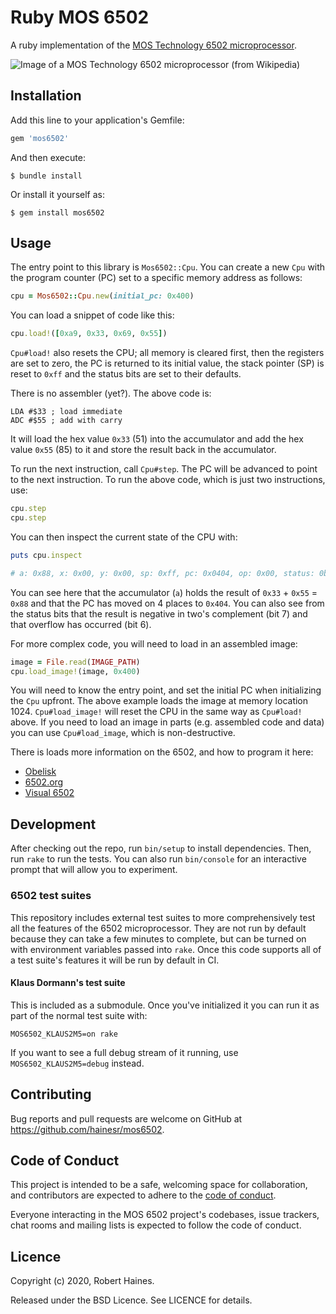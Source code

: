 # Ruby MOS 6502

A ruby implementation of the [MOS Technology 6502 microprocessor][wp-6502].

![Image of a MOS Technology 6502 microprocessor (from Wikipedia)](https://upload.wikimedia.org/wikipedia/commons/4/49/MOS_6502AD_4585_top.jpg)

## Installation

Add this line to your application's Gemfile:

```ruby
gem 'mos6502'
```

And then execute:

    $ bundle install

Or install it yourself as:

    $ gem install mos6502

## Usage

The entry point to this library is `Mos6502::Cpu`. You can create a new `Cpu` with the program counter (PC) set to a specific memory address as follows:

```ruby
cpu = Mos6502::Cpu.new(initial_pc: 0x400)
```

You can load a snippet of code like this:

```ruby
cpu.load!([0xa9, 0x33, 0x69, 0x55])
```

`Cpu#load!` also resets the CPU; all memory is cleared first, then the registers are set to zero, the PC is returned to its initial value, the stack pointer (SP) is reset to `0xff` and the status bits are set to their defaults.

There is no assembler (yet?). The above code is:

```
LDA #$33 ; load immediate
ADC #$55 ; add with carry
```

It will load the hex value `0x33` (51) into the accumulator and add the hex value `0x55` (85) to it and store the result back in the accumulator.

To run the next instruction, call `Cpu#step`. The PC will be advanced to point to the next instruction. To run the above code, which is just two instructions, use:

```ruby
cpu.step
cpu.step
```

You can then inspect the current state of the CPU with:

```ruby
puts cpu.inspect

# a: 0x88, x: 0x00, y: 0x00, sp: 0xff, pc: 0x0404, op: 0x00, status: 0b11110000
```

You can see here that the accumulator (`a`) holds the result of `0x33` + `0x55` = `0x88` and that the PC has moved on 4 places to `0x404`. You can also see from the status bits that the result is negative in two's complement (bit 7) and that overflow has occurred (bit 6).

For more complex code, you will need to load in an assembled image:

```ruby
image = File.read(IMAGE_PATH)
cpu.load_image!(image, 0x400)
```

You will need to know the entry point, and set the initial PC when initializing the `Cpu` upfront. The above example loads the image at memory location 1024. `Cpu#load_image!` will reset the CPU in the same way as `Cpu#load!` above. If you need to load an image in parts (e.g. assembled code and data) you can use `Cpu#load_image`, which is non-destructive.

There is loads more information on the 6502, and how to program it here:

* [Obelisk][obelisk]
* [6502.org][6502org]
* [Visual 6502][vis6502]

## Development

After checking out the repo, run `bin/setup` to install dependencies. Then, run `rake` to run the tests. You can also run `bin/console` for an interactive prompt that will allow you to experiment.

### 6502 test suites

This repository includes external test suites to more comprehensively test all the features of the 6502 microprocessor. They are not run by default because they can take a few minutes to complete, but can be turned on with environment variables passed into `rake`. Once this code supports all of a test suite's features it will be run by default in CI.

#### Klaus Dormann's test suite

This is included as a submodule. Once you've initialized it you can run it as part of the normal test suite with:

```shell
MOS6502_KLAUS2M5=on rake
```

If you want to see a full debug stream of it running, use `MOS6502_KLAUS2M5=debug` instead.

## Contributing

Bug reports and pull requests are welcome on GitHub at https://github.com/hainesr/mos6502.


## Code of Conduct

This project is intended to be a safe, welcoming space for collaboration, and contributors are expected to adhere to the [code of conduct][coc].

Everyone interacting in the MOS 6502 project's codebases, issue trackers, chat rooms and mailing lists is expected to follow the code of conduct.

## Licence

Copyright (c) 2020, Robert Haines.

Released under the BSD Licence. See LICENCE for details.

[wp-6502]: https://en.wikipedia.org/wiki/MOS_Technology_6502
[coc]: https://github.com/hainesr/mos6502/blob/master/CODE_OF_CONDUCT.md
[obelisk]: http://www.obelisk.me.uk/6502/
[6502org]: http://www.6502.org/
[vis6502]: http://www.visual6502.org/
